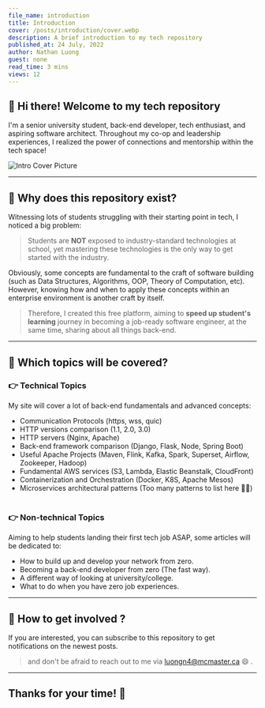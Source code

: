 ```yaml
---
file_name: introduction
title: Introduction
cover: /posts/introduction/cover.webp
description: A brief introduction to my tech repository
published_at: 24 July, 2022
author: Nathan Luong
guest: none
read_time: 3 mins
views: 12
---
```


## **👋 Hi there! Welcome to my tech repository**

I'm a senior university student, back-end developer, tech enthusiast, and aspiring software architect.
Throughout my co-op and leadership experiences, I realized the power of connections and mentorship within the tech space!

![Intro Cover Picture](/posts/introduction/cover.webp)

---

## **🤔 Why does this repository exist?**

Witnessing lots of students struggling with their starting point in tech, I noticed a big problem:

> Students are **NOT** exposed to industry-standard technologies at school, yet mastering these technologies is the only way to get started with the industry.

Obviously, some concepts are fundamental to the craft of software building (such as Data Structures, Algorithms, OOP, Theory of Computation, etc). However, knowing how and when to apply these concepts within an enterprise environment is another craft by itself.

> Therefore, I created this free platform, aiming to **speed up student's learning** journey in becoming a job-ready software engineer, at the same time, sharing about all things back-end.

---

## **🤔 Which topics will be covered?**

### **👉 Technical Topics**

My site will cover a lot of back-end fundamentals and advanced concepts:

- Communication Protocols (https, wss, quic)
- HTTP versions comparison (1.1, 2.0, 3.0)
- HTTP servers (Nginx, Apache)
- Back-end framework comparison (Django, Flask, Node, Spring Boot)
- Useful Apache Projects (Maven, Flink, Kafka, Spark, Superset, Airflow, Zookeeper, Hadoop)
- Fundamental AWS services (S3, Lambda, Elastic Beanstalk, CloudFront)
- Containerization and Orchestration (Docker, K8S, Apache Mesos)
- Microservices architectural patterns (Too many patterns to list here 🙁🙁)
  &nbsp;
  &nbsp;

### **👉 Non-technical Topics**

Aiming to help students landing their first tech job ASAP, some articles will be dedicated to:

- How to build up and develop your network from zero.
- Becoming a back-end developer from zero (The fast way).
- A different way of looking at university/college.
- What to do when you have zero job experiences.

---

## **🤔 How to get involved ?**

If you are interested, you can subscribe to this repository to get notifications on the newest posts.

> and don't be afraid to reach out to me via [luongn4@mcmaster.ca](mailto:luongn4@mcmaster.ca) 😄 .

---

## **Thanks for your time! 🥐**
